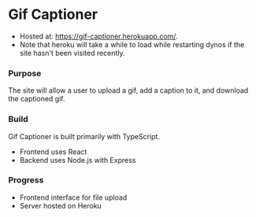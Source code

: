 # Gif Captioner

* Hosted at: https://gif-captioner.herokuapp.com/.
* Note that heroku will take a while to load while restarting dynos if the site hasn't been visited recently.

### Purpose
The site will allow a user to upload a gif, add a caption to it, and download the captioned gif.

### Build
Gif Captioner is built primarily with TypeScript.
* Frontend uses React
* Backend uses Node.js with Express

### Progress
* Frontend interface for file upload
* Server hosted on Heroku

